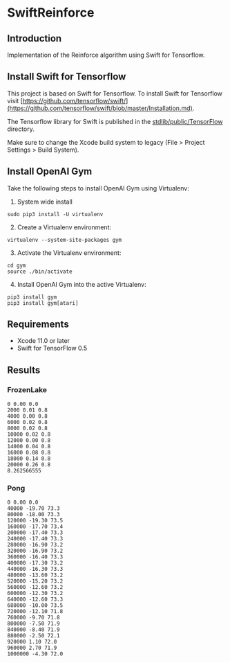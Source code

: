 #  SwiftReinforce

## Introduction
Implementation of the Reinforce algorithm using Swift for Tensorflow.

## Install Swift for Tensorflow
This project is based on Swift for Tensorflow. To install Swift for Tensorflow visit [https://github.com/tensorflow/swift/](https://github.com/tensorflow/swift/blob/master/Installation.md).

The Tensorflow library for Swift is published in the [stdlib/public/TensorFlow](https://github.com/apple/swift/tree/tensorflow/stdlib/public/TensorFlow) directory.

Make sure to change the Xcode build system to legacy (File > Project Settings > Build System).

## Install OpenAI Gym
Take the following steps to install OpenAI Gym using Virtualenv:

1. System wide install
```
sudo pip3 install -U virtualenv
```

2. Create a Virtualenv environment:
```
virtualenv --system-site-packages gym
```

3. Activate the Virtualenv environment:
```
cd gym
source ./bin/activate
```

4. Install OpenAI Gym into the active Virtualenv:
```
pip3 install gym
pip3 install gym[atari]
```

## Requirements
* Xcode 11.0 or later
* Swift for TensorFlow 0.5

## Results
### FrozenLake
```
0 0.00 0.0
2000 0.01 0.8
4000 0.00 0.8
6000 0.02 0.8
8000 0.02 0.8
10000 0.02 0.8
12000 0.00 0.8
14000 0.04 0.8
16000 0.08 0.8
18000 0.14 0.8
20000 0.26 0.8
8.262566555
```

### Pong
```
0 0.00 0.0
40000 -19.70 73.3
80000 -18.00 73.3
120000 -19.30 73.5
160000 -17.70 73.4
200000 -17.40 73.3
240000 -17.40 73.3
280000 -16.90 73.2
320000 -16.90 73.2
360000 -16.40 73.3
400000 -17.30 73.2
440000 -16.30 73.3
480000 -13.60 73.2
520000 -15.20 73.2
560000 -12.60 73.2
600000 -12.30 73.2
640000 -12.60 73.3
680000 -10.00 73.5
720000 -12.10 71.8
760000 -9.70 71.8
800000 -7.50 71.9
840000 -8.40 71.9
880000 -2.50 72.1
920000 1.10 72.0
960000 2.70 71.9
1000000 -4.30 72.0
```
